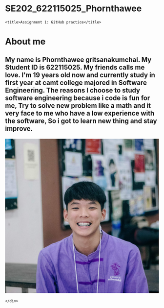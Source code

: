 # SE202_622115025_Phornthawee

<!DOCTYPE html>
<html>

<head>
    <meta charset="utf-8" />
    <link rel="stylesheet" href="style.css" />
  
    <title>Assignment 1: GitHub practice</title>
</head>

<body>
    <h1>About me</h1>
    <div>
        <h2>
            <p> My name is Phornthawee gritsanakumchai. My Student ID is 622115025. My friends calls me love. I'm 19 years old now and 
                currently study in first year at camt college majored in Software Engineering. The reasons I choose to study
                software engineering because i code is fun for me, Try to solve new problem like a math and it very face to me who have a low 
                experience with the software, So i got to learn new thing and stay improve. 
        </h2>
        </p>
        <img src="Mee.jpg">
        
       
    </div>
</body>

</html>
